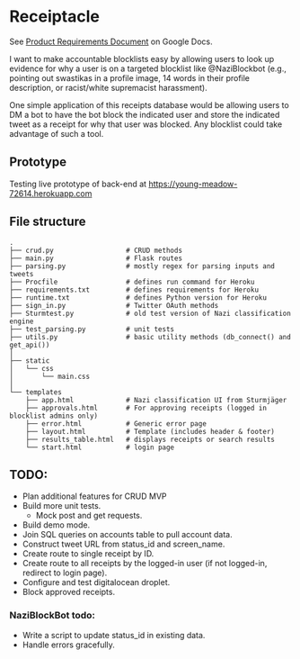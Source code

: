 # Receiptacle

See [Product Requirements Document](https://docs.google.com/document/d/1DEG3YQdK9DUapkh737I_Px3GQLEZ3EnjVVPX0hj2dA0/edit?usp=sharing) on Google Docs.

I want to make accountable blocklists easy by allowing users to look up evidence for why a user is on a targeted blocklist like @NaziBlockbot (e.g., pointing out swastikas in a profile image, 14 words in their profile description, or racist/white supremacist harassment).

One simple application of this receipts database would be allowing users to DM a bot to have the bot block the indicated user and store the indicated tweet as a receipt for why that user was blocked. Any blocklist could take advantage of such a tool.

## Prototype
Testing live prototype of back-end at https://young-meadow-72614.herokuapp.com

## File structure

    .
    ├── crud.py                  # CRUD methods
    ├── main.py                  # Flask routes
    ├── parsing.py               # mostly regex for parsing inputs and tweets
    ├── Procfile                 # defines run command for Heroku
    ├── requirements.txt         # defines requirements for Heroku
    ├── runtime.txt              # defines Python version for Heroku
    ├── sign_in.py               # Twitter OAuth methods
    ├── Sturmtest.py             # old test version of Nazi classification engine
    ├── test_parsing.py          # unit tests
    ├── utils.py                 # basic utility methods (db_connect() and get_api())
    │
    ├── static
    │   └── css
    │       └── main.css
    │
    └── templates
        ├── app.html             # Nazi classification UI from Sturmjäger
        ├── approvals.html       # For approving receipts (logged in blocklist admins only)
        ├── error.html           # Generic error page
        ├── layout.html          # Template (includes header & footer)
        ├── results_table.html   # displays receipts or search results
        └── start.html           # login page

## TODO:
* Plan additional features for CRUD MVP
* Build more unit tests.
  * Mock post and get requests.
* Build demo mode.
* Join SQL queries on accounts table to pull account data.
* Construct tweet URL from status_id and screen_name.
* Create route to single receipt by ID.
* Create route to all receipts by the logged-in user (if not logged-in, redirect to login page).
* Configure and test digitalocean droplet.
* Block approved receipts.

### NaziBlockBot todo:
* Write a script to update status_id in existing data.
* Handle errors gracefully.
